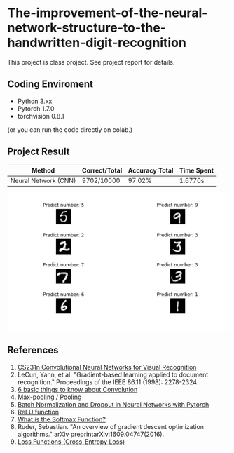 # The-improvement-of-the-neural-network-structure-to-the-handwritten-digit-recognition
This project is class project. See project report for details.

## Coding Enviroment
- Python 3.xx  
- Pytorch 1.7.0  
- torchvision 0.8.1  

(or you can run the code directly on colab.)  

## Project Result
| Method  | Correct/Total | Accuracy Total | Time Spent |
| --- | --- | --- | --- |
| Neural Network (CNN) | 9702/10000 | 97.02% | 1.6770s |

![image](https://github.com/feiooo/The-improvement-of-the-neural-network-structure-to-the-handwritten-digit-recognition/blob/main/img/test_output.jpg)


## References
1. [CS231n Convolutional Neural Networks for Visual Recognition](https://cs231n.github.io/convolutional-networks/)  
2. LeCun, Yann, et al. "Gradient-based learning applied to document recognition." Proceedings of the IEEE 86.11 (1998): 2278-2324.  
3. [6 basic things to know about Convolution](https://medium.com/@bdhuma/6-basic-things-to-know-about-convolution-daef5e1bc411)  
4. [Max-pooling / Pooling](https://computersciencewiki.org/index.php/Max-pooling_/_Pooling)  
5. [Batch Normalization and Dropout in Neural Networks with Pytorch](https://towardsdatascience.com/batch-normalization-and-dropout-in-neural-networks-explained-with-pytorch-47d7a8459bcd)  
6. [ReLU function](https://medium.com/@kanchansarkar/relu-not-a-differentiable-function-why-used-in-gradient-based-optimization7fef3a4cecec)  
7. [What is the Softmax Function?](https://deepai.org/machine-learning-glossary-and-terms/softmax-layer)  
8. Ruder, Sebastian. "An overview of gradient descent optimization algorithms." arXiv preprintarXiv:1609.04747(2016).  
9. [Loss Functions (Cross-Entropy Loss)](https://ml-cheatsheet.readthedocs.io/en/latest/loss_functions.html)  
